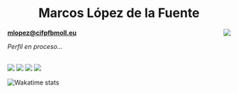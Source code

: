 <h1 align="center">Marcos López de la Fuente</h1>

<img align="right" src="https://komarev.com/ghpvc/?username=Marcos-Lopez-de-la-Fuente"/>

**mlopez@cifpfbmoll.eu**

*Perfil en proceso...*

</br>

<img src="https://github-readme-stats.vercel.app/api?username=Marcos-Lopez-de-la-Fuente&count_private=true&show_icons=true&theme=algolia">

<img src="https://github-readme-stats.vercel.app/api/top-langs/?username=Marcos-Lopez-de-la-Fuente&theme=algolia&layout=compact&langs_count=100">

<img src="https://github-readme-stats.vercel.app/api/wakatime?username=MarcosLopez&theme=algolia&layout=compact">

<img src="https://github-profile-trophy.vercel.app/?username=Marcos-Lopez-de-la-Fuente&theme=algolia">


![Wakatime stats](https://github-readme-stats.vercel.app/api/wakatime?username=MarcosLopez&title_color=FFA759&icon_color=FFD580&bg_color=1F2430&text_color=FFCC66&layout=compact)
